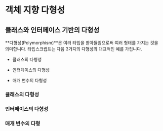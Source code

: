 # 객체 지향 다형성

## 클래스와 인터페이스 기반의 다형성

 **다형성\(Polymorphism\)**은 여러 타입을 받아들임으로써 여러 형태를 가지는 것을 의미합니다. 타입스크립트는 다음 3가지의 다형성의 대표적인 예를 가집니다. 

* 클래스의 다형성

* 인터페이스의 다형성

* 매개 변수의 다형성

### 클래스의 다형성



### 인터페이스의 다형성



### 매개 변수의 다형



